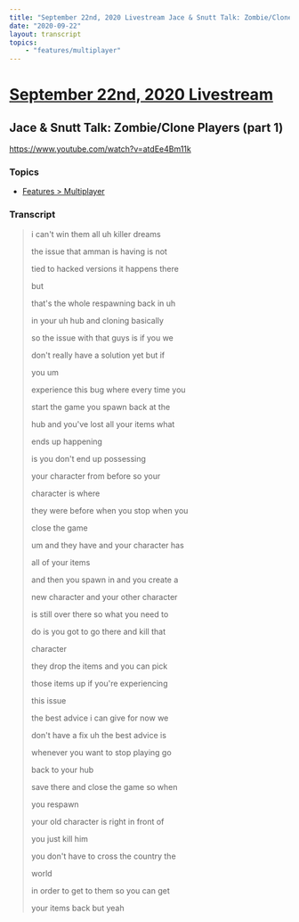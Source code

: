 ```yaml
---
title: "September 22nd, 2020 Livestream Jace & Snutt Talk: Zombie/Clone Players (part 1)"
date: "2020-09-22"
layout: transcript
topics:
    - "features/multiplayer"
---
```

# [September 22nd, 2020 Livestream](../2020-09-22.md)
## Jace & Snutt Talk: Zombie/Clone Players (part 1)
https://www.youtube.com/watch?v=atdEe4Bm11k

### Topics
* [Features > Multiplayer](../topics/features/multiplayer.md)

### Transcript

> i can't win them all uh killer dreams
>
> the issue that amman is having is not
>
> tied to hacked versions it happens there
>
> but
>
> that's the whole respawning back in uh
>
> in your uh hub and cloning basically
>
> so the issue with that guys is if you we
>
> don't really have a solution yet but if
>
> you um
>
> experience this bug where every time you
>
> start the game you spawn back at the
>
> hub and you've lost all your items what
>
> ends up happening
>
> is you don't end up possessing
>
> your character from before so your
>
> character is where
>
> they were before when you stop when you
>
> close the game
>
> um and they have and your character has
>
> all of your items
>
> and then you spawn in and you create a
>
> new character and your other character
>
> is still over there so what you need to
>
> do is you got to go there and kill that
>
> character
>
> they drop the items and you can pick
>
> those items up if you're experiencing
>
> this issue
>
> the best advice i can give for now we
>
> don't have a fix uh the best advice is
>
> whenever you want to stop playing go
>
> back to your hub
>
> save there and close the game so when
>
> you respawn
>
> your old character is right in front of
>
> you just kill him
>
> you don't have to cross the country the
>
> world
>
> in order to get to them so you can get
>
> your items back but yeah
